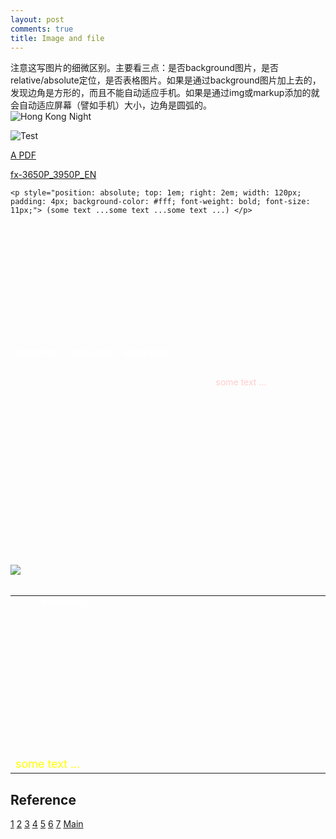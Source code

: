 ```yaml
---
layout: post
comments: true
title: Image and file
---
```

<div class="message">
注意这写图片的细微区别。主要看三点：是否background图片，是否relative/absolute定位，是否表格图片。如果是通过background图片加上去的，发现边角是方形的，而且不能自动适应手机。如果是通过img或markup添加的就会自动适应屏幕（譬如手机）大小，边角是圆弧的。
</div>
<!--add an image by img tag, img tag is self closing-->
<img src="{{site.baseurl}}assets/hknight.jpg" alt="Hong Kong Night">  

<!--add an image by markup -->
![Test]({{site.baseurl}}assets/plane.jpg)   

<!-- add a file by markup -->
[A PDF](/assets/fx-3650P_3950P_EN.pdf)  

<!-- add a file by link -->
<a href="/assets/fx-3650P_3950P_EN.pdf" target="_blank">fx-3650P_3950P_EN</a>  

<!--method 1, place text over image this is the best way. this is combination of method 2 and method 3 -->
<div style="position: relative; background: url({{site.baseurl}}assets/hknight.jpg); width: 738px; height: 284px; max-width: 100%;border-radius:10px;">
	<div style="position: absolute; bottom: 0; left: 0.5em; width: 400px; font-weight: bold; color: #fff;">
		<p>(some text ...some text ...some text ...)</p>
	</div>

	<p style="position: absolute; top: 1em; right: 2em; width: 120px; padding: 4px; background-color: #fff; font-weight: bold; font-size: 11px;"> (some text ...some text ...some text ...) </p>
</div>

<br />

<!--method 2, place text over image, position not accurate -->
<div style="background:url({{site.baseurl}}assets/hknight.jpg) no-repeat;width:738px;height:284px;text-align:center">
	<span style="color:#fcc">some text ...</span>
</div>

<br />

<!--method 3, place text over image, position not accurate -->
<div style="position:relative">
	<div style="position:absolute; left:50px; top:50px; color:#fff; font-weight:bold">some text ...</div>
	<img src="{{site.baseurl}}assets/hknight.jpg">
</div>
<br />

<!--method 4, place text over image, by table, position not accurate -->
<TABLE BORDER="0" cellpadding="5" CELLSPACING="0">
<TR>
<TD WIDTH="738" HEIGHT="284" BACKGROUND="{{site.baseurl}}assets/hknight.jpg" VALIGN="bottom">
<FONT SIZE="+1" COLOR="yellow">some text ...</FONT></TD>
</TR>
</TABLE>

## Reference
[1](http://www.jianshu.com/p/05289a4bc8b2)
[2](http://isnowfy.github.io/about-simple-cn.html)
[3](https://docs.webplatform.org/wiki/css/properties/background-image)
[4](http://css-tricks.com/text-blocks-over-image/)
[5](http://www.htmldog.com/guides/css/intermediate/backgroundimages/)
[6](http://zhidao.baidu.com/question/296249405.html)
[7](http://bbs.csdn.net/topics/120076193)
[Main](http://www.the-art-of-web.com/css/textoverimage/)
